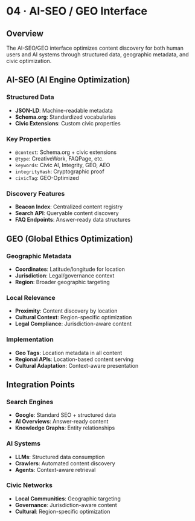 # 04 · AI-SEO / GEO Interface

## Overview

The AI-SEO/GEO interface optimizes content discovery for both human users and AI systems through structured data, geographic metadata, and civic optimization.

## AI-SEO (AI Engine Optimization)

### Structured Data
- **JSON-LD**: Machine-readable metadata
- **Schema.org**: Standardized vocabularies
- **Civic Extensions**: Custom civic properties

### Key Properties
- `@context`: Schema.org + civic extensions
- `@type`: CreativeWork, FAQPage, etc.
- `keywords`: Civic AI, Integrity, GEO, AEO
- `integrityHash`: Cryptographic proof
- `civicTag`: GEO-Optimized

### Discovery Features
- **Beacon Index**: Centralized content registry
- **Search API**: Queryable content discovery
- **FAQ Endpoints**: Answer-ready data structures

## GEO (Global Ethics Optimization)

### Geographic Metadata
- **Coordinates**: Latitude/longitude for location
- **Jurisdiction**: Legal/governance context
- **Region**: Broader geographic targeting

### Local Relevance
- **Proximity**: Content discovery by location
- **Cultural Context**: Region-specific optimization
- **Legal Compliance**: Jurisdiction-aware content

### Implementation
- **Geo Tags**: Location metadata in all content
- **Regional APIs**: Location-based content serving
- **Cultural Adaptation**: Context-aware presentation

## Integration Points

### Search Engines
- **Google**: Standard SEO + structured data
- **AI Overviews**: Answer-ready content
- **Knowledge Graphs**: Entity relationships

### AI Systems
- **LLMs**: Structured data consumption
- **Crawlers**: Automated content discovery
- **Agents**: Context-aware retrieval

### Civic Networks
- **Local Communities**: Geographic targeting
- **Governance**: Jurisdiction-aware content
- **Cultural**: Region-specific optimization